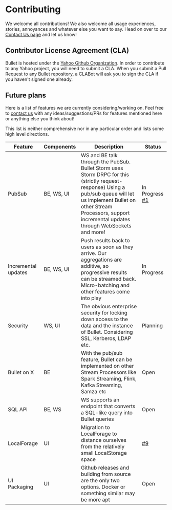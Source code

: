 # Contributing

We welcome all contributions! We also welcome all usage experiences, stories, annoyances and whatever else you want to say. Head on over to our [Contact Us page](contact.md) and let us know!

## Contributor License Agreement (CLA)

Bullet is hosted under the [Yahoo Github Organization](https://github.com/yahoo). In order to contribute to any Yahoo project, you will need to submit a CLA. When you submit a Pull Request to any Bullet repository, a CLABot will ask  you to sign the CLA if you haven't signed one already.

## Future plans

Here is a list of features we are currently considering/working on. Feel free to [contact us](contact.md) with any ideas/suggestions/PRs for features mentioned here or anything else you think about!

This list is neither comprehensive nor in any particular order and lists some high level directions.

| Feature             | Components  | Description               | Status        |
|-------------------- | ----------- | ------------------------- | ------------- |
| PubSub              | BE, WS, UI  | WS and BE talk through the PubSub. Bullet Storm uses Storm DRPC for this (strictly request-response) Using a pub/sub queue will let us implement Bullet on other Stream Processors, support incremental updates through WebSockets and more! | In Progress [#1](https://github.com/yahoo/bullet-core/pull/1) |
| Incremental updates | BE, WS, UI  | Push results back to users as soon as they arrive. Our aggregations are additive, so progressive results can be streamed back. Micro-batching and other features come into play | In Progress |
| Security            | WS, UI      | The obvious enterprise security for locking down access to the data and the instance of Bullet. Considering SSL, Kerberos, LDAP etc. | Planning |
| Bullet on X         | BE          | With the pub/sub feature, Bullet can be implemented on other Stream Processors like Spark Streaming, Flink, Kafka Streaming, Samza etc | Open |
| SQL API             | BE, WS      | WS supports an endpoint that converts a SQL-like query into Bullet queries | Open |
| LocalForage         | UI          | Migration to LocalForage to distance ourselves from the relatively small LocalStorage space | [#9](https://github.com/yahoo/bullet-ui/issues/9) |
| UI Packaging        | UI          | Github releases and building from source are the only two options. Docker or something similar may be more apt | Open |
